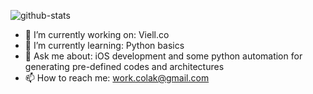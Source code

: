 ![github-stats](https://github-readme-stats.vercel.app/api?username=cagricolak&count_private=true&theme=algolia)


- 🔭 I’m currently working on: Viell.co
- 🌱 I’m currently learning: Python basics
- 💬 Ask me about: iOS development and some python automation for generating pre-defined codes and architectures
- 📫 How to reach me: work.colak@gmail.com

